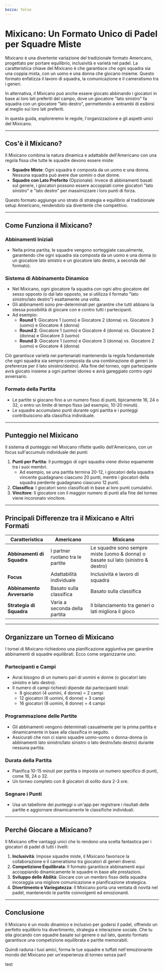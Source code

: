 ```yaml
---
bozza: falso
---
```

# Mixicano: Un Formato Unico di Padel per Squadre Miste

Mixicano è una divertente variazione del tradizionale formato Americano, progettato per portare equilibrio, inclusività e varietà nel padel. La caratteristica chiave del Mixicano è che garantisce che ogni squadra sia una coppia mista, con un uomo e una donna che giocano insieme. Questo formato enfatizza il lavoro di squadra, la comunicazione e il cameratismo tra i generi.

In alternativa, il Mixicano può anche essere giocato abbinando i giocatori in base ai loro lati preferiti del campo, dove un giocatore "lato sinistro" fa squadra con un giocatore "lato destro", permettendo a entrambi di esibirsi al meglio sui loro lati preferiti.

In questa guida, esploreremo le regole, l'organizzazione e gli aspetti unici del Mixicano.

---

## **Cos'è il Mixicano?**

Il Mixicano combina la natura dinamica e adattabile dell'Americano con una regola fissa che tutte le squadre devono essere miste:
- **Squadre Miste**: Ogni squadra è composta da un uomo e una donna. Nessuna squadra può avere due uomini o due donne.
- **Squadre con Lato Preferito** (Opzionale): Invece di abbinamenti basati sul genere, i giocatori possono essere accoppiati come giocatori "lato sinistro" e "lato destro" per massimizzare i loro punti di forza.

Questo formato aggiunge uno strato di strategia e equilibrio al tradizionale setup Americano, rendendolo sia divertente che competitivo.

---

## **Come Funziona il Mixicano?**

### **Abbinamenti Iniziali**
- Nella prima partita, le squadre vengono sorteggiate casualmente, garantendo che ogni squadra sia composta da un uomo e una donna (o un giocatore lato sinistro e un giocatore lato destro, a seconda del formato).

### **Sistema di Abbinamento Dinamico**
- Nel Mixicano, ogni giocatore fa squadra con ogni altro giocatore del sesso opposto (o dal lato opposto, se si utilizza il formato "lato sinistro/lato destro") esattamente una volta.
- Gli abbinamenti sono pre-determinati per garantire che tutti abbiano la stessa possibilità di giocare con e contro tutti i partecipanti.
- Ad esempio:
  - **Round 1**: Giocatore 1 (uomo) e Giocatore 2 (donna) vs. Giocatore 3 (uomo) e Giocatore 4 (donna)
  - **Round 2**: Giocatore 1 (uomo) e Giocatore 4 (donna) vs. Giocatore 2 (donna) e Giocatore 3 (uomo)
  - **Round 3**: Giocatore 1 (uomo) e Giocatore 3 (donna) vs. Giocatore 2 (uomo) e Giocatore 4 (donna)

Ciò garantisce varietà nei partenariati mantenendo la regola fondamentale che ogni squadra sia sempre composta da una combinazione di generi (o preferenze per il lato sinistro/destro). Alla fine del torneo, ogni partecipante avrà giocato insieme a ogni partner idoneo e avrà gareggiato contro ogni avversario.

### **Formato della Partita**
- Le partite si giocano fino a un numero fisso di punti, tipicamente 16, 24 o 32, o entro un limite di tempo fisso (ad esempio, 10-20 minuti).
- Le squadre accumulano punti durante ogni partita e i punteggi contribuiscono alla classifica individuale.

---

## **Punteggio nel Mixicano**

Il sistema di punteggio nel Mixicano riflette quello dell'Americano, con un focus sull'accumulo individuale dei punti:

1. **Punti per Partita**: Il punteggio di ogni squadra viene diviso equamente tra i suoi membri.
   - Ad esempio, se una partita termina 20-12, i giocatori della squadra vincente guadagnano ciascuno 20 punti, mentre i giocatori della squadra perdente guadagnano ciascuno 12 punti.
2. **Classifica**: I giocatori sono classificati in base ai loro punti cumulativi.
3. **Vincitore**: Il giocatore con il maggior numero di punti alla fine del torneo viene incoronato vincitore.

---

## **Principali Differenze tra il Mixicano e Altri Formati**

| **Caratteristica**        | **Americano**                                  | **Mixicano**                                    |
|---------------------------|-----------------------------------------------|------------------------------------------------|
| **Abbinamenti di Squadra**| I partner ruotano tra le partite              | Le squadre sono sempre miste (uomo & donna) o basate sul lato (sinistro & destro) |
| **Focus**                 | Adattabilità individuale                      | Inclusività e lavoro di squadra                 |
| **Abbinamento Avversario**| Basato sulla classifica                       | Basato sulla classifica                        |
| **Strategia di Squadra**   | Varia a seconda della partita                 | Il bilanciamento tra generi o lati migliora il gioco|

---

## **Organizzare un Torneo di Mixicano**

I tornei di Mixicano richiedono una pianificazione aggiuntiva per garantire abbinamenti di squadre equilibrati. Ecco come organizzarne uno:

### **Partecipanti e Campi**
- Avrai bisogno di un numero pari di uomini e donne (o giocatori lato sinistro e lato destro).
- Il numero di campi richiesti dipende dai partecipanti totali:
  - 8 giocatori (4 uomini, 4 donne) = 2 campi
  - 12 giocatori (6 uomini, 6 donne) = 3 campi
  - 16 giocatori (8 uomini, 8 donne) = 4 campi

### **Programmazione delle Partite**
- Gli abbinamenti vengono determinati casualmente per la prima partita e dinamicamente in base alla classifica in seguito.
- Assicurati che non ci siano squadre uomo-uomo o donna-donna (o abbinamenti lato sinistro/lato sinistro o lato destro/lato destro) durante nessuna partita.

### **Durata della Partita**
- Pianifica 10-15 minuti per partita o imposta un numero specifico di punti, come 16, 24 o 32.
- Un torneo completo con 8 giocatori di solito dura 2-3 ore.

### **Segnare i Punti**
- Usa un tabellone dei punteggi o un'app per registrare i risultati delle partite e aggiornare dinamicamente le classifiche individuali.

---

## **Perché Giocare a Mixicano?**

Il Mixicano offre vantaggi unici che lo rendono una scelta fantastica per i giocatori di padel di tutti i livelli:

1. **Inclusività**: Impose squadre miste, il Mixicano favorisce la collaborazione e il cameratismo tra giocatori di generi diversi.
2. **Competizione Equilibrata**: Il formato garantisce abbinamenti equi accoppiando dinamicamente le squadre in base alle prestazioni.
3. **Sviluppo delle Abilità**: Giocare con un membro fisso della squadra incoraggia una migliore comunicazione e pianificazione strategica.
4. **Divertimento e Variegatezza**: Il Mixicano porta una ventata di novità nel padel, mantenendo le partite coinvolgenti ed emozionanti.

---

## **Conclusione**

Il Mixicano è un modo dinamico e inclusivo per godersi il padel, offrendo un perfetto equilibrio tra divertimento, strategia e interazione sociale. Che tu stia giocando con squadre basate sul genere o sul lato, questo formato garantisce una competizione equilibrata e partite memorabili.

Quindi raduna i tuoi amici, forma le tue squadre e tuffati nell'emozionante mondo del Mixicano per un'esperienza di torneo senza pari!

test